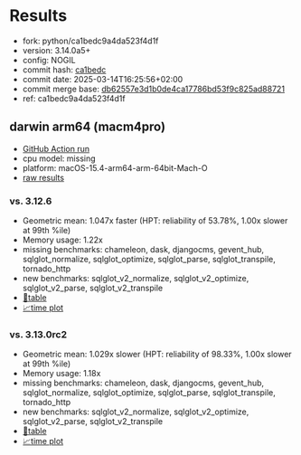 # Results

- fork: python/ca1bedc9a4da523f4d1f
- version: 3.14.0a5+
- config: NOGIL
- commit hash: [ca1bedc](https://github.com/python/cpython/commit/ca1bedc)
- commit date: 2025-03-14T16:25:56+02:00
- commit merge base: [db62557e3d1b0de4ca17786bd53f9c825ad88721](https://github.com/python/cpython/commit/db62557e3d1b0de4ca17786bd53f9c825ad88721)
- ref: ca1bedc9a4da523f4d1f

## darwin arm64 (macm4pro)

- [GitHub Action run](https://github.com/facebookexperimental/free-threading-benchmarking/actions/runs/14244921858)
- cpu model: missing
- platform: macOS-15.4-arm64-arm-64bit-Mach-O
- [raw results](bm-20250314-macm4pro-arm64-python-ca1bedc9a4da523f4d1f-3.14.0a5%2B-ca1bedc.json)

### vs. 3.12.6

- Geometric mean: 1.047x faster (HPT: reliability of 53.78%, 1.00x slower at 99th %ile)
- Memory usage: 1.22x
- missing benchmarks: chameleon, dask, djangocms, gevent_hub, sqlglot_normalize, sqlglot_optimize, sqlglot_parse, sqlglot_transpile, tornado_http
- new benchmarks: sqlglot_v2_normalize, sqlglot_v2_optimize, sqlglot_v2_parse, sqlglot_v2_transpile
- [📄table](bm-20250314-macm4pro-arm64-python-ca1bedc9a4da523f4d1f-3.14.0a5%2B-ca1bedc-vs-3.12.6.md)
- [📈time plot](bm-20250314-macm4pro-arm64-python-ca1bedc9a4da523f4d1f-3.14.0a5%2B-ca1bedc-vs-3.12.6.svg)

### vs. 3.13.0rc2

- Geometric mean: 1.029x slower (HPT: reliability of 98.33%, 1.00x slower at 99th %ile)
- Memory usage: 1.18x
- missing benchmarks: chameleon, dask, djangocms, gevent_hub, sqlglot_normalize, sqlglot_optimize, sqlglot_parse, sqlglot_transpile, tornado_http
- new benchmarks: sqlglot_v2_normalize, sqlglot_v2_optimize, sqlglot_v2_parse, sqlglot_v2_transpile
- [📄table](bm-20250314-macm4pro-arm64-python-ca1bedc9a4da523f4d1f-3.14.0a5%2B-ca1bedc-vs-3.13.0rc2.md)
- [📈time plot](bm-20250314-macm4pro-arm64-python-ca1bedc9a4da523f4d1f-3.14.0a5%2B-ca1bedc-vs-3.13.0rc2.svg)

